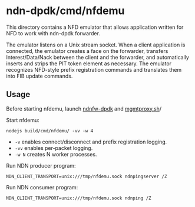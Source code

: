 # ndn-dpdk/cmd/nfdemu

This directory contains a NFD emulator that allows application written for NFD to work with ndn-dpdk forwarder.

The emulator listens on a Unix stream socket.
When a client application is connected, the emulator creates a face on the forwarder, transfers Interest/Data/Nack between the client and the forwarder, and automatically inserts and strips the PIT token element as necessary.
The emulator recognizes NFD-style prefix registration commands and translates them into FIB update commands.

## Usage

Before starting nfdemu, launch [ndnfw-dpdk](../ndnfw-dpdk/) and [mgmtproxy.sh](../mgmtclient/)/

Start nfdemu:

    nodejs build/cmd/nfdemu/ -vv -w 4

* `-v` enables connect/disconnect and prefix registration logging.
* `-vv` enables per-packet logging.
* `-w N` creates N worker processes.

Run NDN producer program:

    NDN_CLIENT_TRANSPORT=unix:///tmp/nfdemu.sock ndnpingserver /Z

Run NDN consumer program:

    NDN_CLIENT_TRANSPORT=unix:///tmp/nfdemu.sock ndnping /Z
